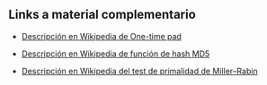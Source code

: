 ## Links a material complementario

- [Descripción en Wikipedia de One-time pad](https://en.wikipedia.org/wiki/One-time_pad)

- [Descripción en Wikipedia de función de hash MD5](https://en.wikipedia.org/wiki/MD5)

- [Descripción en Wikipedia del test de primalidad de Miller–Rabin](https://en.wikipedia.org/wiki/Miller%E2%80%93Rabin_primality_test)